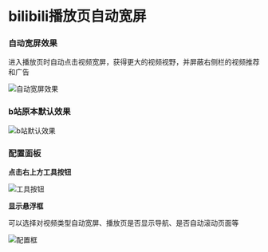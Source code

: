 # bilibili播放页自动宽屏

### 自动宽屏效果

进入播放页时自动点击视频宽屏，获得更大的视频视野，并屏蔽右侧栏的视频推荐和广告

![自动宽屏效果](https://picserver.duoyu.link/picfile/image/202503/28-1743096399345.png "自动宽屏效果")

### b站原本默认效果
![b站默认效果](https://picserver.duoyu.link/picfile/image/202503/28-1743096326211.png "b站默认效果")

### 配置面板

**点击右上方工具按钮**

![工具按钮](https://picserver.duoyu.link/picfile/image/202503/28-1743095924672.png "工具按钮")

**显示悬浮框**

可以选择对视频类型自动宽屏、播放页是否显示导航、是否自动滚动页面等

![配置框](https://picserver.duoyu.link/picfile/image/202503/28-1743095792961.png "配置框")
